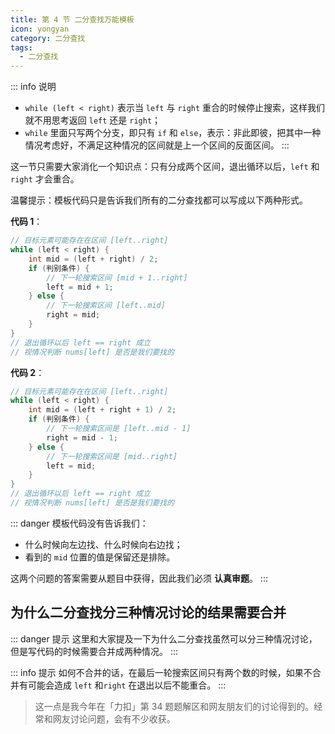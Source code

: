 ```yaml
---
title: 第 4 节 二分查找万能模板
icon: yongyan
category: 二分查找
tags:
  - 二分查找
---
```


::: info 说明

- `while (left < right)` 表示当 `left` 与 `right` 重合的时候停止搜索，这样我们就不用思考返回 `left` 还是 `right`；
- `while` 里面只写两个分支，即只有 `if` 和 `else`，表示：非此即彼，把其中一种情况考虑好，不满足这种情况的区间就是上一个区间的反面区间。
  :::

这一节只需要大家消化一个知识点：只有分成两个区间，退出循环以后，`left` 和 `right` 才会重合。

温馨提示：模板代码只是告诉我们所有的二分查找都可以写成以下两种形式。

**代码 1**：

```java
// 目标元素可能存在在区间 [left..right]
while (left < right) {
    int mid = (left + right) / 2;
    if (判别条件) {
        // 下一轮搜索区间 [mid + 1..right]
        left = mid + 1;
    } else {
        // 下一轮搜索区间 [left..mid]
        right = mid;
    }
}
// 退出循环以后 left == right 成立
// 视情况判断 nums[left] 是否是我们要找的
```

**代码 2**：

```java
// 目标元素可能存在在区间 [left..right]
while (left < right) {
    int mid = (left + right + 1) / 2;
    if (判别条件) {
        // 下一轮搜索区间是 [left..mid - 1]
        right = mid - 1;
    } else {
        // 下一轮搜索区间是 [mid..right]
        left = mid;
    }
}
// 退出循环以后 left == right 成立
// 视情况判断 nums[left] 是否是我们要找的
```

::: danger 模板代码没有告诉我们：

- 什么时候向左边找、什么时候向右边找；
- 看到的 `mid` 位置的值是保留还是排除。

这两个问题的答案需要从题目中获得，因此我们必须 **认真审题**。
:::

## 为什么二分查找分三种情况讨论的结果需要合并

::: danger 提示
这里和大家提及一下为什么二分查找虽然可以分三种情况讨论，但是写代码的时候需要合并成两种情况。
:::

::: info 提示
如何不合并的话，在最后一轮搜索区间只有两个数的时候，如果不合并有可能会造成 `left` 和`right` 在退出以后不能重合。
:::

> 这一点是我今年在「力扣」第 34 题题解区和网友朋友们的讨论得到的。经常和网友讨论问题，会有不少收获。
